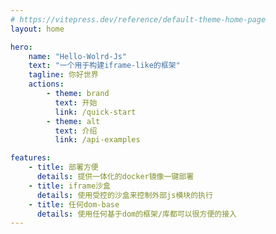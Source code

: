 ```yaml
---
# https://vitepress.dev/reference/default-theme-home-page
layout: home

hero:
    name: "Hello-Wolrd-Js"
    text: "一个用于构建iframe-like的框架"
    tagline: 你好世界
    actions:
        - theme: brand
          text: 开始
          link: /quick-start
        - theme: alt
          text: 介绍
          link: /api-examples

features:
    - title: 部署方便
      details: 提供一体化的docker镜像一键部署
    - title: iframe沙盒
      details: 使用受控的沙盒来控制外部js模块的执行
    - title: 任何dom-base
      details: 使用任何基于dom的框架/库都可以很方便的接入
---
```

